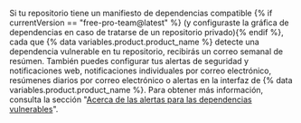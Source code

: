 Si tu repositorio tiene un manifiesto de dependencias compatible {% if currentVersion == "free-pro-team@latest" %} (y configuraste la gráfica de dependencias en caso de tratarse de un repositorio privado){% endif %}, cada que {% data variables.product.product_name %} detecte una dependencia vulnerable en tu repositorio, recibirás un correo semanal de resúmen. También puedes configurar tus alertas de seguridad y notificaciones web, notificaciones individuales por correo electrónico, resúmenes diarios por correo electrónico o alertas en la interfaz de {% data variables.product.product_name %}. Para obtener más información, consulta la sección "[Acerca de las alertas para las dependencias vulnerables](/github/managing-security-vulnerabilities/about-alerts-for-vulnerable-dependencies)".
